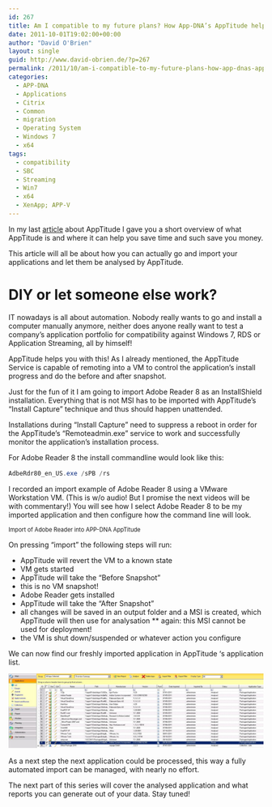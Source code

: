 ```yaml
---
id: 267
title: Am I compatible to my future plans? How App-DNA’s AppTitude helps along the way… (part 2)
date: 2011-10-01T19:02:00+00:00
author: "David O'Brien"
layout: single
guid: http://www.david-obrien.de/?p=267
permalink: /2011/10/am-i-compatible-to-my-future-plans-how-app-dnas-apptitude-helps-along-the-way-part-2/
categories:
  - APP-DNA
  - Applications
  - Citrix
  - Common
  - migration
  - Operating System
  - Windows 7
  - x64
tags:
  - compatibility
  - SBC
  - Streaming
  - Win7
  - x64
  - XenApp; APP-V
---
```

In my last [article](http://www.sepago.de/d/david/2011/09/20/am-i-compatible-to-my-future-plans) about AppTitude I gave you a short overview of what AppTitude is and where it can help you save time and such save you money.

This article will all be about how you can actually go and import your applications and let them be analysed by AppTitude.

# DIY or let someone else work?

IT nowadays is all about automation. Nobody really wants to go and install a computer manually anymore, neither does anyone really want to test a company’s application portfolio for compatibility against Windows 7, RDS or Application Streaming, all by himself!

AppTitude helps you with this! As I already mentioned, the AppTitude Service is capable of remoting into a VM to control the application’s install progress and do the before and after snapshot.

Just for the fun of it I am going to import Adobe Reader 8 as an InstallShield installation.
Everything that is not MSI has to be imported with AppTitude’s “Install Capture” technique and thus should happen unattended.

Installations during “Install Capture” need to suppress a reboot in order for the AppTitude’s “Remoteadmin.exe” service to work and successfully monitor the application’s installation process.

For Adobe Reader 8 the install commandline would look like this:

```PowerShell
AdbeRdr80_en_US.exe /sPB /rs
```

I recorded an import example of Adobe Reader 8 using a VMware Workstation VM. (This is w/o audio! But I promise the next videos will be with commentary!)
You will see how I select Adobe Reader 8 to be my imported application and then configure how the command line will look.

<div style="padding-bottom: 0px; margin: 0px; padding-left: 0px; padding-right: 0px; display: inline; float: none; padding-top: 0px" id="scid:5737277B-5D6D-4f48-ABFC-DD9C333F4C5D:01115bf0-9d67-4e99-9b6d-b49ed8c03eeb" class="wlWriterEditableSmartContent">
  <div>
  </div>

  <div style="width:448px;clear:both;font-size:.8em">
    Import of Adobe Reader into APP-DNA AppTitude
  </div>
</div>

On pressing “import” the following steps will run:

* AppTitude will revert the VM to a known state
* VM gets started
* AppTitude will take the “Before Snapshot”
* this is no VM snapshot!
* Adobe Reader gets installed
* AppTitude will take the “After Snapshot”
* all changes will be saved in an output folder and a MSI is created, which AppTitude will then use for analysation
** again: this MSI cannot be used for deployment!
* the VM is shut down/suspended or whatever action you configure

We can now find our freshly imported application in AppTitude ‘s application list.

![application overview](/media/2012/01/application_overview.jpg "application_overview")

As a next step the next application could be processed, this way a fully automated import can be managed, with nearly no effort.

The next part of this series will cover the analysed application and what reports you can generate out of your data. Stay tuned!



